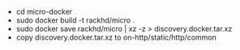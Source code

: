 - cd micro-docker
- sudo docker build -t rackhd/micro .
- sudo docker save rackhd/micro | xz -z > discovery.docker.tar.xz
- copy discovery.docker.tar.xz to on-http/static/http/common
